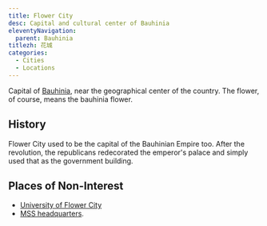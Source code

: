 ```yaml
---
title: Flower City
desc: Capital and cultural center of Bauhinia
eleventyNavigation:
  parent: Bauhinia
titlezh: 花城
categories:
  - Cities
  - Locations
---
```


Capital of [Bauhinia](/world/bauhinia/), near the geographical center of the country. The flower, of course, means the bauhinia flower.

## History

Flower City used to be the capital of the Bauhinian Empire too. After the revolution, the republicans redecorated the emperor's palace and simply used that as the government building.

## Places of Non-Interest

- [University of Flower City](/world/bauhinia/ufc/)
- [MSS headquarters](/world/bauhinia/mss/).
